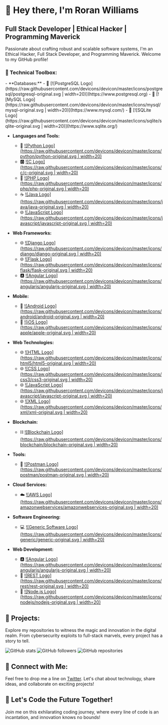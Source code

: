 # **👋 Hey there, I'm Roran Williams**

## Full Stack Developer | Ethical Hacker | Programming Maverick

Passionate about crafting robust and scalable software systems, I'm an Ethical Hacker, Full Stack Developer, and Programming Maverick. Welcome to my GitHub profile!

<h3 align="left">🔧 Technical Toolbox:</h3>
<p align="left">
  - **Databases:** 
    - 💽 [![PostgreSQL Logo](https://raw.githubusercontent.com/devicons/devicon/master/icons/postgresql/postgresql-original.svg | width=20)](https://www.postgresql.org)
    - 💽 [![MySQL Logo](https://raw.githubusercontent.com/devicons/devicon/master/icons/mysql/mysql-original.svg | width=20)](https://www.mysql.com/)
    - 💽 [![SQLite Logo](https://raw.githubusercontent.com/devicons/devicon/master/icons/sqlite/sqlite-original.svg | width=20)](https://www.sqlite.org/)

  - **Languages and Tools:** 
    - 🐍 [![Python Logo](https://raw.githubusercontent.com/devicons/devicon/master/icons/python/python-original.svg | width=20)](https://www.python.org/)
    - 🅾️ [![C Logo](https://raw.githubusercontent.com/devicons/devicon/master/icons/c/c-original.svg | width=20)](https://en.wikipedia.org/wiki/C_(programming_language))
    - 🐘 [![PHP Logo](https://raw.githubusercontent.com/devicons/devicon/master/icons/php/php-original.svg | width=20)](https://www.php.net/)
    - ☕ [![Java Logo](https://raw.githubusercontent.com/devicons/devicon/master/icons/java/java-original.svg | width=20)](https://www.java.com/)
    - 🌐 [![JavaScript Logo](https://raw.githubusercontent.com/devicons/devicon/master/icons/javascript/javascript-original.svg | width=20)](https://developer.mozilla.org/en-US/docs/Web/JavaScript)

  - **Web Frameworks:** 
    - 🌐 [![Django Logo](https://raw.githubusercontent.com/devicons/devicon/master/icons/django/django-original.svg | width=20)](https://www.djangoproject.com/)
    - 🌐 [![Flask Logo](https://raw.githubusercontent.com/devicons/devicon/master/icons/flask/flask-original.svg | width=20)](https://flask.palletsprojects.com/)
    - 🅰️ [![Angular Logo](https://raw.githubusercontent.com/devicons/devicon/master/icons/angularjs/angularjs-original.svg | width=20)](https://angular.io/)

  - **Mobile:** 
    - 📱 [![Android Logo](https://raw.githubusercontent.com/devicons/devicon/master/icons/android/android-original.svg | width=20)](https://www.android.com/)
    - 📱 [![iOS Logo](https://raw.githubusercontent.com/devicons/devicon/master/icons/apple/apple-original.svg | width=20)](https://www.apple.com/ios/)

  - **Web Technologies:** 
    - 🌐 [![HTML Logo](https://raw.githubusercontent.com/devicons/devicon/master/icons/html5/html5-original.svg | width=20)](https://developer.mozilla.org/en-US/docs/Web/HTML)
    - 🌐 [![CSS Logo](https://raw.githubusercontent.com/devicons/devicon/master/icons/css3/css3-original.svg | width=20)](https://developer.mozilla.org/en-US/docs/Web/CSS)
    - 🌐 [![JavaScript Logo](https://raw.githubusercontent.com/devicons/devicon/master/icons/javascript/javascript-original.svg | width=20)](https://developer.mozilla.org/en-US/docs/Web/JavaScript)
    - 🌐 [![XML Logo](https://raw.githubusercontent.com/devicons/devicon/master/icons/xml/xml-original.svg | width=20)](https://www.w3.org/XML/)

  - **Blockchain:** 
    - ⛓️ [![Blockchain Logo](https://raw.githubusercontent.com/devicons/devicon/master/icons/blockchain/blockchain-original.svg | width=20)](https://en.wikipedia.org/wiki/Blockchain)

  - **Tools:** 
    - 🔧 [![Postman Logo](https://raw.githubusercontent.com/devicons/devicon/master/icons/postman/postman-original.svg | width=20)](https://www.postman.com/)

  - **Cloud Services:** 
    - ☁️ [![AWS Logo](https://raw.githubusercontent.com/devicons/devicon/master/icons/amazonwebservices/amazonwebservices-original.svg | width=20)](https://aws.amazon.com/)

  - **Software Engineering:** 
    - 💻 [![Generic Software Logo](https://raw.githubusercontent.com/devicons/devicon/master/icons/generic/generic-original.svg | width=20)](https://en.wikipedia.org/wiki/Software_engineering)

  - **Web Development:** 
    - 🅰️ [![Angular Logo](https://raw.githubusercontent.com/devicons/devicon/master/icons/angularjs/angularjs-original.svg | width=20)](https://angular.io/)
    - 🔄 [![REST Logo](https://raw.githubusercontent.com/devicons/devicon/master/icons/rest/rest-original.svg | width=20)](https://en.wikipedia.org/wiki/Representational_state_transfer)
    - 🚀 [![Node.js Logo](https://raw.githubusercontent.com/devicons/devicon/master/icons/nodejs/nodejs-original.svg | width=20)](https://nodejs.org/)
</p>

## 🚀 Projects:

Explore my repositories to witness the magic and innovation in the digital realm. From cybersecurity exploits to full-stack marvels, every project has a story to tell.

![GitHub stats](https://img.shields.io/github/stars/yourusername?style=social)
![GitHub followers](https://img.shields.io/github/followers/yourusername?style=social)
![GitHub repositories](https://img.shields.io/badge/dynamic/json?color=green&label=repositories&query=%24.length&url=https%3A%2F%2Fapi.github.com%2Fusers%2Fyourusername%2Frepos&style=social)

## 📱 Connect with Me:

Feel free to drop me a line on [Twitter](https://twitter.com/roran__williams). Let's chat about technology, share ideas, and collaborate on exciting projects!

## 🌟 Let's Code the Future Together!

Join me on this exhilarating coding journey, where every line of code is an incantation, and innovation knows no bounds!
